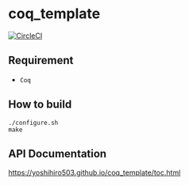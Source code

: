 # coq_template

[![CircleCI](https://circleci.com/gh/yoshihiro503/coq_template.svg?style=svg)](https://circleci.com/gh/yoshihiro503/coq_template)

## Requirement

- `Coq`

## How to build

```console
./configure.sh
make
```

## API Documentation

https://yoshihiro503.github.io/coq_template/toc.html
